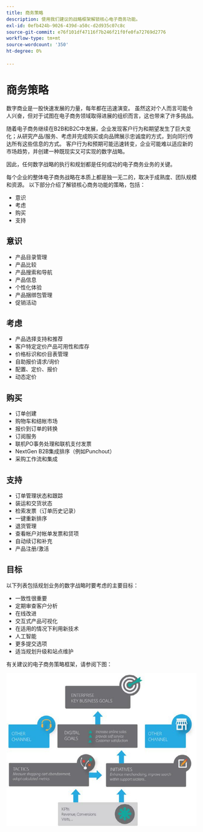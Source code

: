 ```yaml
---
title: 商务策略
description: 使用我们建议的战略框架解锁核心电子商务功能。
exl-id: 0efb424b-9026-439d-a50c-d2d935c07c8c
source-git-commit: e76f101df47116f7b246f21f0fe0fa72769d2776
workflow-type: tm+mt
source-wordcount: '350'
ht-degree: 0%

---
```


# 商务策略

数字商业是一股快速发展的力量，每年都在迅速演变。 虽然这对个人而言可能令人兴奋，但对于试图在电子商务领域取得进展的组织而言，这也带来了许多挑战。

随着电子商务继续在B2B和B2C中发展，企业发现客户行为和期望发生了巨大变化；从研究产品/服务、考虑并完成购买或向品牌展示忠诚度的方式，到向同行传达所有这些信息的方式。 客户行为和预期可能迅速转变，企业可能难以适应新的市场趋势，并创建一种既现实又可实现的数字战略。

因此，任何数字战略的执行和规划都是任何成功的电子商务业务的关键。

每个企业的整体电子商务战略在本质上都是独一无二的，取决于成熟度、团队规模和资源。 以下部分介绍了解锁核心商务功能的策略，包括：

- 意识
- 考虑
- 购买
- 支持

## 意识

- 产品目录管理
- 产品比较
- 产品搜索和导航
- 产品信息
- 个性化体验
- 产品捆绑包管理
- 促销活动

## 考虑

- 产品选择支持和推荐
- 客户特定定价产品可用性和库存
- 价格标识和价目表管理
- 自助报价请求/询价
- 配置、定价、报价
- 动态定价

## 购买

- 订单创建
- 购物车和结帐市场
- 报价到订单的转换
- 订阅服务
- 联机PO事务处理和联机支付发票
- NextGen B2B集成排序（例如Punchout）
- 采购工作流和集成

## 支持

- 订单管理状态和跟踪
- 装运和交货状态
- 检索发票（订单历史记录）
- 一键重新排序
- 退货管理
- 查看帐户对帐单发票和贷项
- 自动续订和补充
- 产品注册/激活

## 目标

以下列表包括规划业务的数字战略时要考虑的主要目标：

- 一致性很重要
- 定期审查客户分析
- 在线改进
- 交互式产品可视化
- 在适用的情况下利用新技术
- 人工智能
- 更多提交选项
- 适当规划升级和站点维护

有关建议的电子商务策略框架，请参阅下图：

![商务策略框架图](../../assets/playbooks/commerce-strategy-framework.png)
